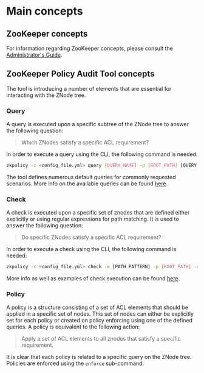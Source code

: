 # Main concepts

## ZooKeeper concepts
For information regarding ZooKeeper concepts, please consult the [Administrator's Guide](https://zookeeper.apache.org/doc/r3.6.1/zookeeperAdmin.html).

## ZooKeeper Policy Audit Tool concepts
The tool is introducing a number of elements that are essential for interacting with the ZNode tree. 

### Query
A query is executed upon a specific subtree of the ZNode tree to answer the following question:
> Which ZNodes satisfy a specific ACL requirement?

In order to execute a query using the CLI, the following command is needed:
```bash
zkpolicy -c <config_file.yml> query [QUERY_NAME] -p [ROOT_PATH] [QUERY ARGS]
```

The tool defines numerous default queries for commonly requested scenarios. More info on the available queries can be found [here](./queries.md).

### Check
A check is executed upon a specific set of znodes that are defined either explicitly or using regular expressions for path matching. It is used to answer the following question:
> Do specific ZNodes satisfy a specific ACL requirement?

In order to execute a check using the CLI, the following command is needed:
```bash
zkpolicy -c <config_file.yml> check -e [PATH PATTERN] -p [ROOT_PATH] -a [CHECK ARGS]
```

More info as well as examples of check execution can be found [here](./checks.md).

### Policy
A policy is a structure consisting of a set of ACL elements that should be applied in a specific set of nodes. This set of nodes can either be explicitly set for each policy or created on policy enforcing using one of the defined queries. A policy is equivalent to the following action:

> Apply a set of ACL elements to all znodes that satisfy a specific requirement.

It is clear that each policy is related to a specific query on the ZNode tree. Policies are enforced using the `enforce` sub-command. 
